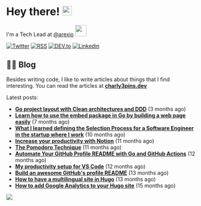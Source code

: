 
# Hey there! <img src="https://media.giphy.com/media/hvRJCLFzcasrR4ia7z/giphy.gif" width="25px">

I'm a Tech Lead at <a href="https://github.com/arexio">@arexio</a> <img src="https://media.giphy.com/media/WUlplcMpOCEmTGBtBW/giphy.gif" width="30">

[![Twitter](https://img.shields.io/badge/Twitter-1DA1F2?style=for-the-badge&logo=twitter&logoColor=white)](https://twitter.com/intent/follow?screen_name=charly3pins)
[![RSS](https://img.shields.io/badge/RSS-FFA500?style=for-the-badge&logo=rss&logoColor=white)](https://charly3pins.dev)
[![DEV.to](https://img.shields.io/badge/dev.to-0A0A0A?style=for-the-badge&logo=dev.to&logoColor=white)](https://dev.to/charly3pins)
[![Linkedin](https://img.shields.io/badge/LinkedIn-0077B5?style=for-the-badge&logo=linkedin&logoColor=white)](https://www.linkedin.com/in/carlesfuste/)

## 👨‍💻 Blog

Besides writing code, I like to write articles about things that I find interesting. You can read the articles at **[charly3pins.dev](https://charly3pins.dev)**

Latest posts:
- **[Go project layout with Clean architectures and DDD](https://charly3pins.dev/blog/go-project-layout-with-clean-architecures-and-ddd/)** (3 months ago)
- **[Learn how to use the embed package in Go by building a web page easily](https://charly3pins.dev/blog/learn-how-to-use-the-embed-package-in-go-by-building-a-web-page-easily/)** (7 months ago)
- **[What I learned defining the Selection Process for a Software Engineer in the startup where I work](https://charly3pins.dev/blog/what-i-learned-defining-the-selection-process-for-a-software-engineer-in-the-startup-where-i-work/)** (10 months ago)
- **[Increase your productivity with Notion](https://charly3pins.dev/blog/increase-your-productivity-with-notion/)** (11 months ago)
- **[The Pomodoro Technique](https://charly3pins.dev/blog/the-pomodoro-technique/)** (11 months ago)
- **[Automate Your GitHub Profile README with Go and GitHub Actions](https://charly3pins.dev/blog/automate-your-github-profile-readme-with-go-and-github-actions/)** (12 months ago)
- **[My productivity setup for VS Code](https://charly3pins.dev/blog/my-productivity-setup-for-vs-code/)** (12 months ago)
- **[Build an awesome GitHub's profile README](https://charly3pins.dev/blog/build-an-awesome-github-profile-readme/)** (13 months ago)
- **[How to have a multilingual site in Hugo](https://charly3pins.dev/blog/how-to-have-a-multilingual-site-in-hugo/)** (13 months ago)
- **[How to add Google Analytics to your Hugo site](https://charly3pins.dev/blog/how-to-add-google-analytics-to-your-hugo-site/)** (15 months ago)


![](https://media.giphy.com/media/OPYnG3Xf8zLag/giphy.gif)